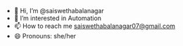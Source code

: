 - 👋 Hi, I’m @saiswethabalanagar
- 👀 I’m interested in Automation
- 📫 How to reach me saiswethabalanagar07@gmail.com
- 😄 Pronouns: she/her


